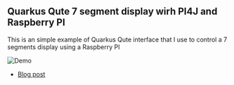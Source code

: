 ## Quarkus Qute 7 segment display wirh PI4J and Raspberry PI


This is an simple example of Quarkus Qute interface that I use to control a 7 segments display using a Raspberry PI

![Demo](picture/quarkus_pi4j01.jpg)

- [Blog post](http://www.igfasouza.com/blog/quarkus-qute-with-raspberry-pi/)
